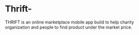# Thrift-
THRIFT is an online marketplace mobile app build to help charity organization and people to find product under the market price.
